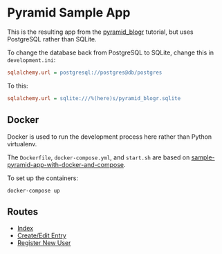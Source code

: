 # Pyramid Sample App

This is the resulting app from the [pyramid_blogr](http://docs.pylonsproject.org/projects/pyramid-blogr/en/latest/index.html) tutorial, but uses PostgreSQL rather than SQLite.

To change the database back from PostgreSQL to SQLite, change this in `development.ini`:

``` ini
sqlalchemy.url = postgresql://postgres@db/postgres
```

To this:

``` ini
sqlalchemy.url = sqlite:///%(here)s/pyramid_blogr.sqlite
```

## Docker

Docker is used to run the development process here rather than Python virtualenv.

The `Dockerfile`, `docker-compose.yml`, and `start.sh` are based on [sample-pyramid-app-with-docker-and-compose](https://github.com/safaci2000/sample-pyramid-app-with-docker-and-compose).

To set up the containers:

``` shellsession
docker-compose up
```

## Routes

 - [Index](http://localhost:6543/)
 - [Create/Edit Entry](http://localhost:6543/blog/create)
 - [Register New User](http://localhost:6543/register)
